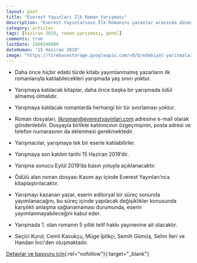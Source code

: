 ```yaml
---
layout: post
title: "Everest Yayınları İlk Roman Yarışması"
description: "Everest Yayınlarının İlk Romanını yazanlar arasında düzenlediği edebiyat yarışmasıdır."
category: articles
tags: [haziran 2019, roman yarışması, genel]
comments: true
lastDate: 1560546000
dateHuman: "15 Haziran 2019"
image: "https://firebasestorage.googleapis.com/v0/b/edebiyat-yarismalari.appspot.com/o/everest-ilk-roman.-yarismasi.jpg?alt=media&token=6e105277-de36-4cb0-98da-1409089d9dda"
---
```


- Daha önce hiçbir edebi türde kitabı yayımlanmamış yazarların ilk romanlarıyla katılabilecekleri yarışmada yaş sınırı yoktur.

- Yarışmaya katılacak kitaplar, daha önce başka bir yarışmada ödül almamış olmalıdır.

- Yarışmaya katılacak romanlarda herhangi bir tür sınırlaması yoktur.

- Roman dosyaları, ilkroman@everestyayinlari.com adresine e-mail olarak gönderilebilir. Dosyayla birlikte katılımcının özgeçmişinin,  posta adresi ve telefon numarasının da eklenmesi gerekmektedir.

- Yarışmacılar, yarışmaya tek bir eserle katılabilirler.

- Yarışmaya son katılım tarihi 15 Haziran 2019’dir.

- Yarışma sonucu Eylül 2019’da basın yoluyla açıklanacaktır.

- Ödülü alan roman dosyası Kasım ayı içinde Everest Yayınları’nca kitaplaştırılacaktır.

 - Yarışmayı kazanan yazar, eserin editoryal bir süreç sonunda yayımlanacağını, bu süreç içinde yapılacak değişiklikler konusunda karşılıklı anlaşma sağlanamaması durumunda, eserin yayımlanmayabileceğini kabul eder.

- Yarışmada 1. olan romanın 5 yıllık telif hakkı yayınevine ait olacaktır.

- Seçici Kurul; Cemil Kavukçu, Müge İplikçi, Semih Gümüş, Selim İleri ve Handan İnci'den oluşmaktadır.

[Detaylar ve başvuru için](https://www.everestyayinlari.com/haber-detay.php?h=215&utm_source=edebiyatyarismalari.com&utm_medium=affiliate&utm_campaign=cpc){:rel="nofollow"}{:target="_blank"}
